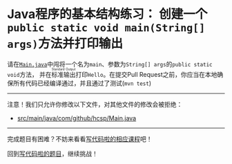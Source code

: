 # Java程序的基本结构练习： 创建一个`public static void main(String[] args)`方法并打印输出

请在[`Main.java`](https://github.com/hcsp/create-a-psvm-method-and-print/blob/master/src/main/java/com/github/hcsp/Main.java)中闯将一个名为`main`、参数为`String[] args`的`public static void`方法，
并在<ruby>标准输出<rt>Standard Output</rt></ruby>打印`Hello`。在提交Pull Request之前，你应当在本地确保所有代码已经编译通过，并且通过了测试(`mvn test`)

-----
注意！我们只允许你修改以下文件，对其他文件的修改会被拒绝：
- [src/main/java/com/github/hcsp/Main.java](https://github.com/hcsp/create-a-psvm-method-and-print/blob/master/src/main/java/com/github/hcsp/Main.java)
-----


完成题目有困难？不妨来看看[写代码啦的相应课程](https://xiedaimala.com/tasks/316bb6cc-6aa6-4dac-85e4-ce1c01b72c83/video_tutorials/9bf596ed-281c-410b-b7b4-ede13dd39c03)吧！

回到[写代码啦的题目](https://xiedaimala.com/tasks/316bb6cc-6aa6-4dac-85e4-ce1c01b72c83/quizzes/6d7321b8-7c8d-4a8d-ad74-50c1c652718a)，继续挑战！
